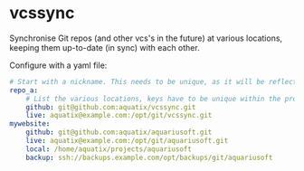 # vcssync

Synchronise Git repos (and other vcs's in the future) at various locations, keeping them up-to-date (in sync) with each other.

Configure with a yaml file:

```yaml
# Start with a nickname. This needs to be unique, as it will be reflected in the local directory.
repo_a:
    # List the various locations, keys have to be unique within the project
    github: git@github.com:aquatix/vcssync.git
    live: aquatix@example.com:/opt/git/vcssync.git
mywebsite:
    github: git@github.com:aquatix/aquariusoft.git
    live: aquatix@example.com:/opt/git/aquariusoft.git
    local: /home/aquatix/projects/aquariusoft
    backup: ssh://backups.example.com/opt/backups/git/aquariusoft
```

